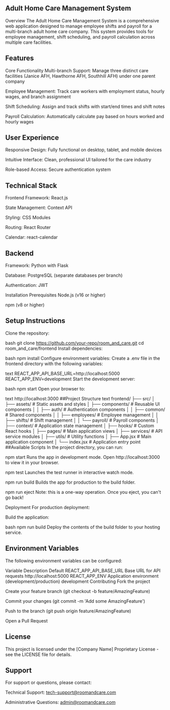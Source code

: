 ## Adult Home Care Management System
Overview
The Adult Home Care Management System is a comprehensive web application designed to manage employee shifts and payroll for a multi-branch adult home care company. This system provides tools for employee management, shift scheduling, and payroll calculation across multiple care facilities.

## Features
Core Functionality
Multi-branch Support: Manage three distinct care facilities (Janice AFH, Hawthorne AFH, Southhill AFH) under one parent company

Employee Management: Track care workers with employment status, hourly wages, and branch assignment

Shift Scheduling: Assign and track shifts with start/end times and shift notes

Payroll Calculation: Automatically calculate pay based on hours worked and hourly wages

## User Experience
Responsive Design: Fully functional on desktop, tablet, and mobile devices

Intuitive Interface: Clean, professional UI tailored for the care industry

Role-based Access: Secure authentication system

## Technical Stack
Frontend
Framework: React.js

State Management: Context API

Styling: CSS Modules

Routing: React Router

Calendar: react-calendar

## Backend 
Framework: Python with Flask

Database: PostgreSQL (separate databases per branch)

Authentication: JWT

Installation
Prerequisites
Node.js (v16 or higher)

npm (v8 or higher)

## Setup Instructions
Clone the repository:

bash
git clone https://github.com/your-repo/room_and_care.git
cd room_and_care/frontend
Install dependencies:

bash
npm install
Configure environment variables:
Create a .env file in the frontend directory with the following variables:

text
REACT_APP_API_BASE_URL=http://localhost:5000
REACT_APP_ENV=development
Start the development server:

bash
npm start
Open your browser to:

text
http://localhost:3000
##Project Structure
text
frontend/
├── src/
│   ├── assets/            # Static assets and styles
│   ├── components/        # Reusable UI components
│   │   ├── auth/          # Authentication components
│   │   ├── common/        # Shared components
│   │   ├── employees/     # Employee management
│   │   ├── shifts/        # Shift management
│   │   └── payroll/       # Payroll components
│   ├── context/           # Application state management
│   ├── hooks/             # Custom React hooks
│   ├── pages/             # Main application views
│   ├── services/          # API service modules
│   ├── utils/             # Utility functions
│   ├── App.jsx            # Main application component
│   └── index.jsx          # Application entry point
##Available Scripts
In the project directory, you can run:

npm start
Runs the app in development mode.
Open http://localhost:3000 to view it in your browser.

npm test
Launches the test runner in interactive watch mode.

npm run build
Builds the app for production to the build folder.

npm run eject
Note: this is a one-way operation. Once you eject, you can't go back!

Deployment
For production deployment:

Build the application:

bash
npm run build
Deploy the contents of the build folder to your hosting service.

## Environment Variables
The following environment variables can be configured:

Variable	Description	Default
REACT_APP_API_BASE_URL	Base URL for API requests	http://localhost:5000
REACT_APP_ENV	Application environment (development/production)	development
Contributing
Fork the project

Create your feature branch (git checkout -b feature/AmazingFeature)

Commit your changes (git commit -m 'Add some AmazingFeature')

Push to the branch (git push origin feature/AmazingFeature)

Open a Pull Request

## License
This project is licensed under the [Company Name] Proprietary License - see the LICENSE file for details.

## Support
For support or questions, please contact:

Technical Support: tech-support@roomandcare.com

Administrative Questions: admin@roomandcare.com

